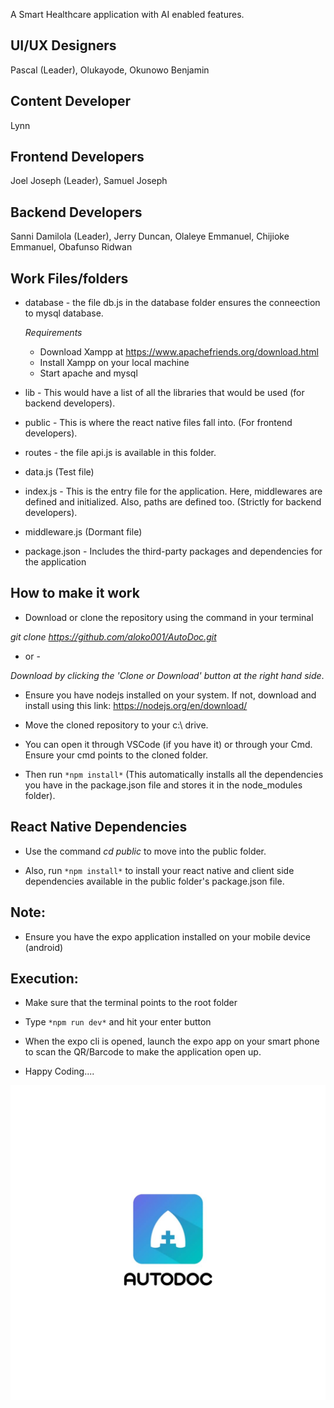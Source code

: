 

A Smart Healthcare application with AI enabled features.

UI/UX Designers
-------------------

Pascal (Leader),
Olukayode,
Okunowo Benjamin

Content Developer
--------------------

Lynn

Frontend Developers
--------------------

Joel Joseph (Leader),
Samuel Joseph

Backend Developers
--------------------

Sanni Damilola (Leader),
Jerry Duncan,
Olaleye Emmanuel,
Chijioke Emmanuel,
Obafunso Ridwan

Work Files/folders 
---------------------
* database - the file db.js in the database folder ensures the conneection to mysql database.

  *Requirements*
    - Download Xampp at https://www.apachefriends.org/download.html
    - Install Xampp on your local machine
    - Start apache and mysql
* lib - This would have a list of all the libraries that would be used (for backend developers).
* public - This is where the react native files fall into. (For frontend developers).
* routes - the file api.js is available in this folder.
* data.js (Test file)
* index.js - This is the entry file for the application. Here, middlewares are defined and initialized. Also, paths are defined too. (Strictly for backend developers).
* middleware.js (Dormant file)
* package.json - Includes the third-party packages and dependencies for the application

How to make it work
-----------------------
* Download or clone the repository using the command in your terminal

 *git clone https://github.com/aloko001/AutoDoc.git*
 
  - or -
  
 *Download by clicking the 'Clone or Download' button at the right hand side*.
 
* Ensure you have nodejs installed on your system. If not, download and install using this link: https://nodejs.org/en/download/

* Move the cloned repository to your c:\ drive.

* You can open it through VSCode (if you have it) or through your Cmd. Ensure your cmd points to the cloned folder.

* Then run `*npm install*` (This automatically installs all the dependencies you have in the package.json file and stores it in the node_modules folder).

React Native Dependencies
------------------------------------

* Use the command *cd public* to move into the public folder.

* Also, run `*npm install*` to install your react native and client side dependencies available in the public folder's package.json file.


Note:
------------------------------------
* Ensure you have the expo application installed on your mobile device (android)

Execution:
-------------------------------------
* Make sure that the terminal points to the root folder

* Type `*npm run dev*` and hit your enter button

* When the expo cli is opened, launch the expo app on your smart phone to scan the QR/Barcode to make the application open up.

* Happy Coding....






![AutoDoc](https://github.com/aloko001/AutoDoc/blob/master/Docs/WhatsApp%20Image%202020-02-01%20at%203.10.08%20PM.jpeg)
